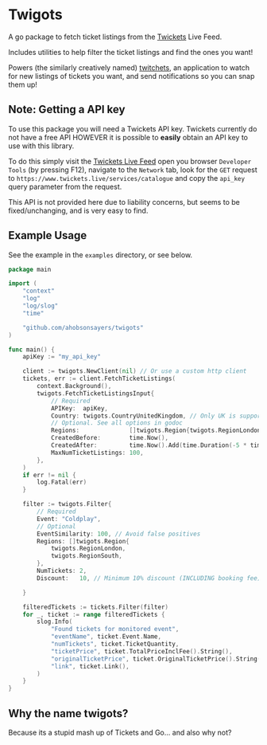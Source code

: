 # Twigots

A go package to fetch ticket listings from the [Twickets](https://www.twickets.live) Live Feed.

Includes utilities to help filter the ticket listings and find the ones you want!

Powers (the similarly creatively named)
[twitchets](https://github.com/ahobsonsayers/twitchets), an application to watch for new listings of tickets you want, and send notifications so you can snap them up!

## Note: Getting a API key

To use this package you will need a Twickets API key. Twickets currently do not have a free API
HOWEVER it is possible to **easily** obtain an API key to use with this library.

To do this simply visit the [Twickets Live Feed](https://www.twickets.live/app/catalog/browse)
open you browser `Developer Tools` (by pressing F12), navigate to the `Network` tab, look for the
`GET` request to `https://www.twickets.live/services/catalogue` and copy the `api_key` query
parameter from the request.

This API is not provided here due to liability concerns, but seems to be fixed/unchanging, and
is very easy to find.

## Example Usage

See the example in the `examples` directory, or see below.

```go
package main

import (
	"context"
	"log"
	"log/slog"
	"time"

	"github.com/ahobsonsayers/twigots"
)

func main() {
	apiKey := "my_api_key"

	client := twigots.NewClient(nil) // Or use a custom http client
	tickets, err := client.FetchTicketListings(
		context.Background(),
		twigots.FetchTicketListingsInput{
			// Required
			APIKey:  apiKey,
			Country: twigots.CountryUnitedKingdom, // Only UK is supported at the moment
			// Optional. See all options in godoc
			Regions:              []twigots.Region{twigots.RegionLondon},
			CreatedBefore:        time.Now(),
			CreatedAfter:         time.Now().Add(time.Duration(-5 * time.Minute)), // 5 mins ago
			MaxNumTicketListings: 100,
		},
	)
	if err != nil {
		log.Fatal(err)
	}

	filter := twigots.Filter{
		// Required
		Event: "Coldplay",
		// Optional
		EventSimilarity: 100, // Avoid false positives
		Regions: []twigots.Region{
			twigots.RegionLondon,
			twigots.RegionSouth,
		},
		NumTickets: 2,
		Discount:   10, // Minimum 10% discount (INCLUDING booking fee)

	}

	filteredTickets := tickets.Filter(filter)
	for _, ticket := range filteredTickets {
		slog.Info(
			"Found tickets for monitored event",
			"eventName", ticket.Event.Name,
			"numTickets", ticket.TicketQuantity,
			"ticketPrice", ticket.TotalPriceInclFee().String(),
			"originalTicketPrice", ticket.OriginalTicketPrice().String(),
			"link", ticket.Link(),
		)
	}
}
```

## Why the name twigots?

Because its a stupid mash up of Tickets and Go... and also why not?
